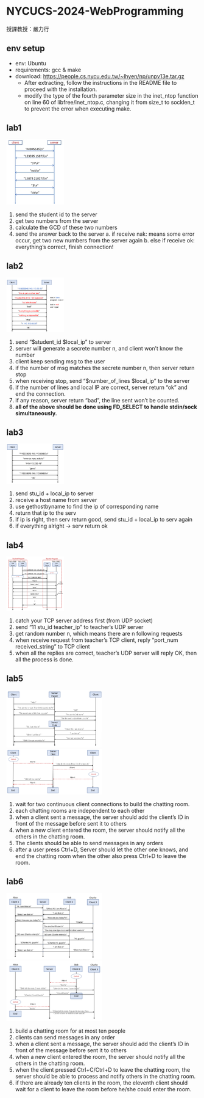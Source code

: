 # NYCUCS-2024-WebProgramming
授課教授：嚴力行
## env setup
- env: Ubuntu
- requirements: gcc & make
- download: https://people.cs.nycu.edu.tw/~lhyen/np/unpv13e.tar.gz
   - After extracting, follow the instructions in the README file to proceed with the installation.
   - modify the type of the fourth parameter size in the inet_ntop function on line 60 of libfree/inet_ntop.c, changing it from size_t to socklen_t to prevent the error when executing make.

## lab1
<img src="Assets/lab1.png" width="30%">

1. send the student id to the server
2. get two numbers from the server
3. calculate the GCD of these two numbers
4. send the answer back to the server
   a. if receive nak: means some error occur, get two new numbers from the server again
   b. else if receive ok: everything’s correct, finish connection!
   
## lab2
<img src="Assets/lab2.png" width=30%>

1. send “$student_id $local_ip” to server
2. server will generate a secrete number n, and client won’t know the number
3. client keep sending msg to the user
4. if the number of msg matches the secrete number n, then server return stop
5. when receiving stop, send “$number_of_lines $local_ip” to the server
6. if the number of lines and local IP are correct, server return “ok” and end the connection.
7. if any reason, server return “bad”, the line sent won’t be counted.
8. **all of the above should be done using FD_SELECT to handle stdin/sock simultaneously.**

## lab3
<img src="Assets/lab3.png" width=30%>

1. send stu_id + local_ip to server
2. receive a host name from server
3. use gethostbyname to find the ip of corresponding name
4. return that ip to the serv
5. if ip is right, then serv return good, send stu_id + local_ip to serv again
6. if everything alright → serv return ok

## lab4
<img src="Assets/lab4.png" width=30%>

1. catch your TCP server address first (from UDP socket)
2. send “11 stu_id teacher_ip” to teacher’s UDP server
3. get random number n, which means there are n following requests
4. when receive request from teacher’s TCP client, reply “port_num received_string” to TCP client
5. when all the replies are correct, teacher’s UDP server will reply OK, then all the process is done.
   
## lab5
<img src="Assets/lab5-0.png" width=50%>
<img src="Assets/lab5-1.png" width=50%>

1. wait for two continuous client connections to build the chatting room.
2. each chatting rooms are independent to each other
3. when a client sent a message, the server should add the client’s ID in front of the message before sent it to others
4. when a new client entered the room, the server should notify all the others in the chatting room.
5. The clients should be able to send messages in any orders
6. after a user press Ctrl+D, Server should let the other one knows, and end the chatting room when the other also press Ctrl+D to leave the room.

## lab6
<img src="Assets/lab6-0.png" width=50%>
<img src="Assets/lab6-1.png" width=50%>

1. build a chatting room for at most ten people
2. clients can send messages in any order
3. when a client sent a message, the server should add the client’s ID in front of the message before sent it to others
4. when a new client entered the room, the server should notify all the others in the chatting room.
5. when the client pressed Ctrl+C/Ctrl+D to leave the chatting room, the server should be able to process and notify others in the chatting room.
6. if there are already ten clients in the room, the eleventh client should wait for a client to leave the room before he/she could enter the room.
